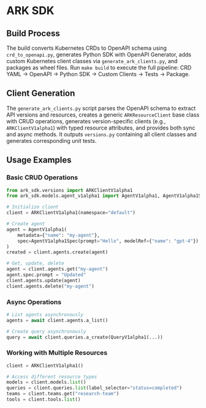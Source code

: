 # ARK SDK

## Build Process
The build converts Kubernetes CRDs to OpenAPI schema using `crd_to_openapi.py`, generates Python SDK with OpenAPI Generator, adds custom Kubernetes client classes via `generate_ark_clients.py`, and packages as wheel files. Run `make build` to execute the full pipeline: CRD YAML → OpenAPI → Python SDK → Custom Clients → Tests → Package.

## Client Generation
The `generate_ark_clients.py` script parses the OpenAPI schema to extract API versions and resources, creates a generic `ARKResourceClient` base class with CRUD operations, generates version-specific clients (e.g., `ARKClientV1alpha1`) with typed resource attributes, and provides both sync and async methods. It outputs `versions.py` containing all client classes and generates corresponding unit tests.

## Usage Examples

### Basic CRUD Operations
```python
from ark_sdk.versions import ARKClientV1alpha1
from ark_sdk.models.agent_v1alpha1 import AgentV1alpha1, AgentV1alpha1Spec

# Initialize client
client = ARKClientV1alpha1(namespace="default")

# Create agent
agent = AgentV1alpha1(
    metadata={"name": "my-agent"},
    spec=AgentV1alpha1Spec(prompt="Hello", modelRef={"name": "gpt-4"})
)
created = client.agents.create(agent)

# Get, update, delete
agent = client.agents.get("my-agent")
agent.spec.prompt = "Updated"
client.agents.update(agent)
client.agents.delete("my-agent")
```

### Async Operations
```python
# List agents asynchronously
agents = await client.agents.a_list()

# Create query asynchronously
query = await client.queries.a_create(QueryV1alpha1(...))
```

### Working with Multiple Resources
```python
client = ARKClientV1alpha1()

# Access different resource types
models = client.models.list()
queries = client.queries.list(label_selector="status=completed")
teams = client.teams.get("research-team")
tools = client.tools.list()
```
